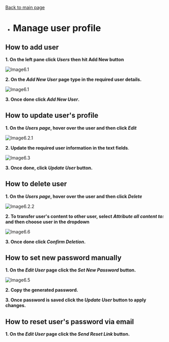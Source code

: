 [Back to main page](https://github.com/samremonte/b1m/blob/main/documentation.md)

- # Manage user profile

<h2>How to add user</h2>

**1. On the left pane click _Users_ then hit Add New button**

![Image6.1](/img/6.1.PNG)

**2. On the _Add New User_ page type in the required user details.**

![Image6.1](/img/6.7.PNG)

**3. Once done click _Add New User_.**

<h2>How to update user's profile</h2>

**1. On the _Users page_, hover over the user and then click _Edit_**

![Image6.2.1](/img/6.2.1.png)

**2. Update the required user information in the text fields**.

![Image6.3](/img/6.3.PNG)

**3. Once done, click _Update User_ button.**

<h2>How to delete user</h2>

**1. On the _Users page_, hover over the user and then click _Delete_**

![Image6.2.2](/img/6.2.2.png)

**2. To transfer user's content to other user, select _Attribute all content to:_ and then choose user in the dropdown**

![Image6.6](/img/6.6.PNG)

**3. Once done click _Confirm Deletion_.**

<h2>How to set new password manually</h2>

**1. On the _Edit User_ page click the _Set New Password_ button.**

![Image6.5](/img/6.5.PNG)

**2. Copy the generated password.**

**3. Once password is saved click the _Update User_ button to apply changes.**

<h2>How to reset user's password via email</h2>

**1. On the _Edit User_ page click the _Send Reset Link_ button.**



